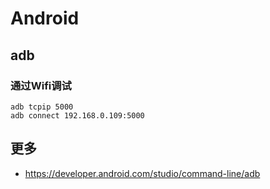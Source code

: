 # Android

## adb

### 通过Wifi调试

```
adb tcpip 5000
adb connect 192.168.0.109:5000
```

## 更多

- https://developer.android.com/studio/command-line/adb
